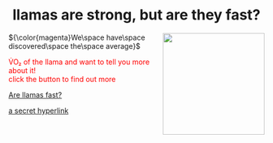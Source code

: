 <!DOCTYPE html>
<html>
<body>
  
<h1 div align="center"> llamas are strong, but are they fast? </h1>

  <img align="right" width="200" src="https://www.rd.com/wp-content/uploads/2018/02/25_Hilarious-Photos-that-Will-Get-You-Through-the-Week_280228817_Doty911.jpg" />


${\color{magenta}We\space have\space discovered\space the\space average}$<p style="color:red;">V&#775;O&#8322; of the llama and want to tell you more about it! <br> click the button to find out more</p>

<a href="https://github.com/kennedyconnors/KNES381#readme">Are llamas fast?</a>

[a secret 
hyperlink](https://github.com/kennedyconnors/KNES381/blob/main/subfolder/d9dt5u6-83368cce-cbc2-4fd6-94fc-1be1a671aa42.png)
